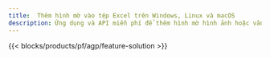 ```yaml
---
title:  Thêm hình mờ vào tệp Excel trên Windows, Linux và macOS
description: Ứng dụng và API miễn phí để thêm hình mờ hình ảnh hoặc văn bản trên các tệp XLS, XLSX và ODS
---
```

{{< blocks/products/pf/agp/feature-solution >}} 

